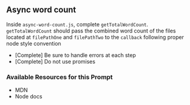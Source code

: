 ## Async word count

Inside `async-word-count.js`, complete `getTotalWordCount`. `getTotalWordCount` should pass the combined word count of the files located at `filePathOne` and `filePathTwo` to the `callback` following proper node style convention

- [Complete] Be sure to handle errors at each step
- [Complete] Do not use promises

### Available Resources for this Prompt

* MDN
* Node docs
